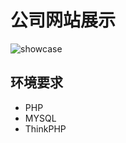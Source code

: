 公司网站展示
===============

![showcase](https://github.com/Qiming-Liu/ThinkWeb/raw/master/showcase.png)  

## 环境要求
* PHP  
* MYSQL  
* ThinkPHP  
